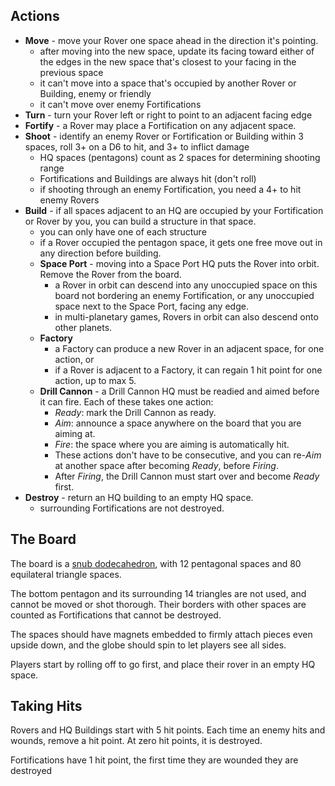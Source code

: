 ## Actions

- **Move** - move your Rover one space ahead in the direction it's pointing.
  - after moving into the new space, update its facing toward either of the edges in the new space that's closest to your facing in the previous space
  - it can't move into a space that's occupied by another Rover or Building, enemy or friendly
  - it can't move over enemy Fortifications
- **Turn** - turn your Rover left or right to point to an adjacent facing edge
- **Fortify** - a Rover may place a Fortification on any adjacent space.
- **Shoot** - identify an enemy Rover or Fortification or Building within 3 spaces, roll 3+ on a D6 to hit, and 3+ to inflict damage
  - HQ spaces (pentagons) count as 2 spaces for determining shooting range
  - Fortifications and Buildings are always hit (don't roll)
  - if shooting through an enemy Fortification, you need a 4+ to hit enemy Rovers
- **Build** - if all spaces adjacent to an HQ are occupied by your Fortification or Rover by you, you can build a structure in that space.
  - you can only have one of each structure
  - if a Rover occupied the pentagon space, it gets one free move out in any direction before building.
  - **Space Port** - moving into a Space Port HQ puts the Rover into orbit. Remove the Rover from the board.
    - a Rover in orbit can descend into any unoccupied space on this board not bordering an enemy Fortification, or any unoccupied space next to the Space Port, facing any edge.
    - in multi-planetary games, Rovers in orbit can also descend onto other planets.
  - **Factory**
    - a Factory can produce a new Rover in an adjacent space, for one action, or
    - if a Rover is adjacent to a Factory, it can regain 1 hit point for one action, up to max 5.
  - **Drill Cannon** - a Drill Cannon HQ must be readied and aimed before it can fire. Each of these takes one action:
    - _Ready_: mark the Drill Cannon as ready.
    - _Aim_: announce a space anywhere on the board that you are aiming at.
    - _Fire_: the space where you are aiming is automatically hit.
    - These actions don't have to be consecutive, and you can re-_Aim_ at another space after becoming _Ready_, before _Firing_.
    - After _Firing_, the Drill Cannon must start over and become _Ready_ first.
- **Destroy** - return an HQ building to an empty HQ space.
    - surrounding Fortifications are not destroyed.

## The Board

The board is a [snub dodecahedron](https://en.wikipedia.org/wiki/Snub_dodecahedron), with 12 pentagonal spaces and 80 equilateral triangle spaces.

The bottom pentagon and its surrounding 14 triangles are not used, and cannot be moved or shot thorough. Their borders with other spaces are counted as Fortifications that cannot be destroyed.

The spaces should have magnets embedded to firmly attach pieces even upside down, and the globe should spin to let players see all sides.

Players start by rolling off to go first, and place their rover in an empty HQ space.

## Taking Hits

Rovers and HQ Buildings start with 5 hit points. Each time an enemy hits and wounds, remove a hit point. At zero hit points, it is destroyed.

Fortifications have 1 hit point, the first time they are wounded they are destroyed

